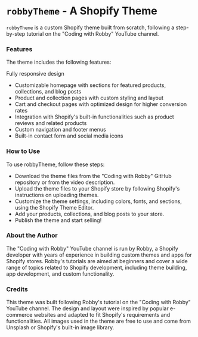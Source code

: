 # `robbyTheme` - A Shopify Theme

`robbyTheme` is a custom Shopify theme built from scratch, following a step-by-step tutorial on the "Coding with Robby" YouTube channel.

### Features
The theme includes the following features:

Fully responsive design
- Customizable homepage with sections for featured products, collections, and blog posts
- Product and collection pages with custom styling and layout
- Cart and checkout pages with optimized design for higher conversion rates
- Integration with Shopify's built-in functionalities such as product reviews and related products
- Custom navigation and footer menus
- Built-in contact form and social media icons

### How to Use
To use robbyTheme, follow these steps:

- Download the theme files from the "Coding with Robby" GitHub repository or from the video description.
- Upload the theme files to your Shopify store by following Shopify's instructions on uploading themes.
- Customize the theme settings, including colors, fonts, and sections, using the Shopify Theme Editor.
- Add your products, collections, and blog posts to your store.
- Publish the theme and start selling!

### About the Author
The "Coding with Robby" YouTube channel is run by Robby, a Shopify developer with years of experience in building custom themes and apps for Shopify stores. Robby's tutorials are aimed at beginners and cover a wide range of topics related to Shopify development, including theme building, app development, and custom functionality.

### Credits
This theme was built following Robby's tutorial on the "Coding with Robby" YouTube channel. The design and layout were inspired by popular e-commerce websites and adapted to fit Shopify's requirements and functionalities. All images used in the theme are free to use and come from Unsplash or Shopify's built-in image library.